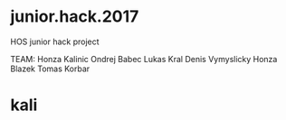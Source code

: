# junior.hack.2017
HOS junior hack project


TEAM: 
  Honza Kalinic
  Ondrej Babec
  Lukas Kral
  Denis Vymyslicky
  Honza Blazek
  Tomas Korbar
# kali
